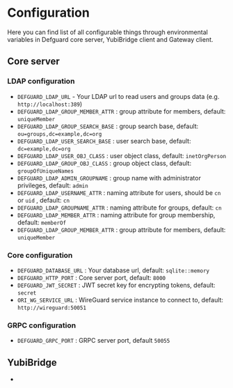 # Configuration

Here you can find list of all configurable things through environmental variables in Defguard core server, YubiBridge client and Gateway client.

## Core server

### LDAP configuration

* `DEFGUARD_LDAP_URL` - Your LDAP url to read users and groups data (e.g. `http://localhost:389`)
* `DEFGUARD_LDAP_GROUP_MEMBER_ATTR` :  group attribute for members, default: `uniqueMember`
* `DEFGUARD_LDAP_GROUP_SEARCH_BASE` : group search base, default: `ou=groups,dc=example,dc=org`
* `DEFGUARD_LDAP_USER_SEARCH_BASE` : user  search base, default: `dc=example,dc=org`
* `DEFGUARD_LDAP_USER_OBJ_CLASS` :  user object class, default: `inetOrgPerson`
* `DEFGUARD_LDAP_GROUP_OBJ_CLASS` : group object class, default: `groupOfUniqueNames`
* `DEFGUARD_LDAP_ADMIN_GROUPNAME` : group name with administrator privileges, default: `admin`
* `DEFGUARD_LDAP_USERNAME_ATTR` : naming attribute for users, should be `cn` or `uid` , default: `cn`&#x20;
* `DEFGUARD_LDAP_GROUPNAME_ATTR` : naming attribute for groups, default: `cn`
* `DEFGUARD_LDAP_MEMBER_ATTR` : naming attribute for group membership, default: `memberOf`&#x20;
* `DEFGUARD_LDAP_GROUP_MEMBER_ATTR` :  group attribute for members, default: `uniqueMember`

### Core configuration

* `DEFGUARD_DATABASE_URL` : Your database url, default: `sqlite::memory`&#x20;
* `DEFGUARD_HTTP_PORT` : Core server port, default: `8000`&#x20;
* `DEFGUARD_JWT_SECRET` : JWT secret key for encrypting tokens, default: `secret`
* `ORI_WG_SERVICE_URL` : WireGuard service instance to connect to, default: `http://wireguard:50051`

### GRPC configuration

* `DEFGUARD_GRPC_PORT` : GRPC server port, default `50055`

## YubiBridge

*
